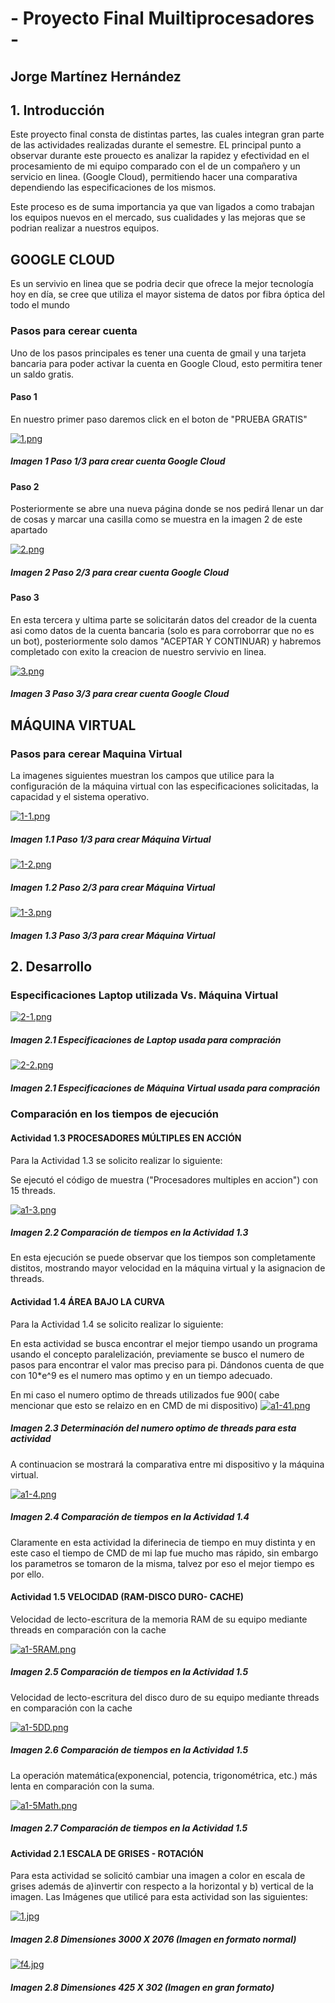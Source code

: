 # - Proyecto Final Muiltiprocesadores -
## Jorge Martínez Hernández
## 1. Introducción 
Este proyecto final consta de distintas partes, las cuales integran gran parte de las actividades realizadas durante el semestre.
EL principal punto a observar durante este prouecto es analizar la rapidez y efectividad en el procesamiento de mi equipo comparado con el de un compañero y un servicio en linea. (Google Cloud), permitiendo hacer una comparativa dependiendo las especificaciones de los mismos. 

Este proceso es de suma importancia ya que van ligados a como trabajan los equipos nuevos en el mercado, sus cualidades y las mejoras que se podrian realizar a nuestros equipos.

## GOOGLE CLOUD
Es un servivio en linea que se podria decir que ofrece la mejor tecnología hoy en día, se cree que utiliza el mayor sistema de datos por fibra óptica del todo el mundo  
### Pasos para cerear cuenta 
Uno de los pasos principales es tener una cuenta de gmail y una tarjeta bancaria para poder activar la cuenta en Google Cloud, esto permitira tener un saldo gratis.
#### Paso 1
En nuestro primer paso daremos click en el boton de "PRUEBA GRATIS"

[![1.png](https://i.postimg.cc/rphGC27B/1.png)](https://postimg.cc/McQjqN65)
##### Imagen 1 Paso 1/3 para crear cuenta Google Cloud

#### Paso 2
Posteriormente se abre una nueva página donde se nos pedirá llenar un dar de cosas y marcar una casilla como se muestra en la imagen 2 de este apartado

[![2.png](https://i.postimg.cc/JnGNpdLG/2.png)](https://postimg.cc/ftQSLCkN)
##### Imagen 2 Paso 2/3 para crear cuenta Google Cloud

#### Paso 3
En esta tercera y ultima parte se solicitarán datos del creador de la cuenta asi como datos de la cuenta bancaria (solo es para corroborrar que no es un bot), posteriormente solo damos "ACEPTAR Y CONTINUAR) y habremos completado con exito la creacion de nuestro servivio en linea.

[![3.png](https://i.postimg.cc/Ss3W37SV/3.png)](https://postimg.cc/JD3DBXBB)
##### Imagen 3 Paso 3/3 para crear cuenta Google Cloud

## MÁQUINA VIRTUAL
### Pasos para cerear Maquina Virtual
La imagenes siguientes muestran los campos que utilice para la configuración de la máquina virtual con las especificaciones solicitadas, la capacidad y el sistema operativo.

[![1-1.png](https://i.postimg.cc/CKQRvhJV/1-1.png)](https://postimg.cc/DW1f0KtC)
##### Imagen 1.1 Paso 1/3 para crear Máquina Virtual

[![1-2.png](https://i.postimg.cc/1XxfQvLC/1-2.png)](https://postimg.cc/Pp4tbQfY)
##### Imagen 1.2 Paso 2/3 para crear Máquina Virtual

[![1-3.png](https://i.postimg.cc/tJh7ChbX/1-3.png)](https://postimg.cc/fSRM8SkF)
##### Imagen 1.3 Paso 3/3 para crear Máquina Virtual

## 2. Desarrollo


### Especificaciones Laptop utilizada Vs. Máquina Virtual 

[![2-1.png](https://i.postimg.cc/ZnCtwmfX/2-1.png)](https://postimg.cc/N2qz03vx)
##### Imagen 2.1 Especificaciones de Laptop usada para compración


[![2-2.png](https://i.postimg.cc/Fz8tq68z/2-2.png)](https://postimg.cc/zHCPHxJY)
##### Imagen 2.1 Especificaciones de Máquina Virtual usada para compración

### Comparación en los tiempos de ejecución 

#### Actividad 1.3 PROCESADORES MÚLTIPLES EN ACCIÓN
Para la Actividad 1.3 se solicito realizar lo siguiente:

Se ejecutó el código de muestra ("Procesadores multiples en accion") con 15 threads. 

[![a1-3.png](https://i.postimg.cc/G2Mxx8SJ/a1-3.png)](https://postimg.cc/WFkZ23Vh)
##### Imagen 2.2 Comparación de tiempos en  la Actividad 1.3

En esta ejecución se puede observar que los tiempos son completamente distitos, mostrando mayor velocidad en la máquina virtual y la asignacion de threads.

#### Actividad 1.4 ÁREA BAJO LA CURVA
Para la Actividad 1.4 se solicito realizar lo siguiente:

En esta actividad se busca encontrar el mejor tiempo usando un programa usando el concepto paralelización, previamente se busco el numero de pasos para encontrar el valor mas preciso para pi. Dándonos cuenta de que con 10*e^9 es el numero mas optimo y en un tiempo adecuado.

En mi caso el numero optimo de threads utilizados fue 900( cabe mencionar que esto se relaizo en en CMD de mi dispositivo) 
[![a1-41.png](https://i.postimg.cc/x10B07bX/a1-41.png)](https://postimg.cc/mt5mjmj4)
##### Imagen 2.3 Determinación del numero optimo de threads para esta actividad

A continuacion se mostrará la comparativa entre mi dispositivo y la máquina virtual.

[![a1-4.png](https://i.postimg.cc/hP8HRghF/a1-4.png)](https://postimg.cc/gnJM3Cv4)
##### Imagen 2.4 Comparación de tiempos en  la Actividad 1.4

Claramente en esta actividad la diferinecia de tiempo en muy distinta y en este caso el tiempo de CMD de mi lap fue mucho mas rápido, sin embargo los parametros se tomaron de la misma, talvez por eso el mejor tiempo es por ello.

#### Actividad 1.5 VELOCIDAD (RAM-DISCO DURO- CACHE)

Velocidad de lecto-escritura de la memoria RAM de su equipo mediante threads en comparación con la cache

[![a1-5RAM.png](https://i.postimg.cc/cC8RQsgF/a1-5RAM.png)](https://postimg.cc/zH8HNYkh)
##### Imagen 2.5 Comparación de tiempos en  la Actividad 1.5

Velocidad de lecto-escritura del disco duro de su equipo mediante threads en comparación con la cache

[![a1-5DD.png](https://i.postimg.cc/gJjq2yYF/a1-5DD.png)](https://postimg.cc/CByfvqBm)
##### Imagen 2.6 Comparación de tiempos en  la Actividad 1.5

La operación matemática(exponencial, potencia, trigonométrica, etc.) más lenta en comparación con la suma.

[![a1-5Math.png](https://i.postimg.cc/hjY8zJjJ/a1-5Math.png)](https://postimg.cc/G8kT6mvr)
##### Imagen 2.7 Comparación de tiempos en  la Actividad 1.5

#### Actividad 2.1 ESCALA DE GRISES - ROTACIÓN 
Para esta actividad se solicitó cambiar una imagen a color en escala de grises además de a)invertir con respecto a la horizontal y b) vertical de la imagen.
Las Imágenes que utilicé para esta actividad son las siguientes:

[![1.jpg](https://i.postimg.cc/65cT58Qt/1.jpg)](https://postimg.cc/mtcTm2M5)
##### Imagen 2.8 Dimensiones  3000 X 2076 (Imagen en formato normal)

[![f4.jpg](https://i.postimg.cc/bvX77TjJ/f4.jpg)](https://postimg.cc/Bjg7D2b9)
##### Imagen 2.8 Dimensiones  425 X 302 (Imagen en gran formato)
